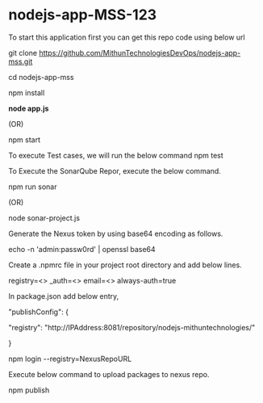 # nodejs-app-MSS-123

To start this application first you can get this repo code using below url

git clone https://github.com/MithunTechnologiesDevOps/nodejs-app-mss.git

cd nodejs-app-mss

npm install

**node app.js**

(OR) 

npm start

To execute Test cases, we will run the below command
npm test

To Execute the SonarQube Repor, execute the below command.

npm run sonar

(OR) 

node sonar-project.js


Generate the Nexus token by using base64 encoding as follows.

echo -n 'admin:passw0rd' | openssl base64

Create a .npmrc file in your project root directory and add below lines.

registry=<<NexusRepoURL>>
_auth=<<Token>>
email=<<EmailID>>
always-auth=true


In package.json add below entry,

"publishConfig": {

"registry": "http://IPAddress:8081/repository/nodejs-mithuntechnologies/"

}

  npm login --registry=NexusRepoURL
  
Execute below command to upload packages to nexus repo.

npm publish
  

